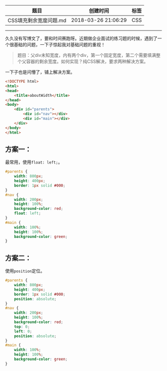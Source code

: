 | 题目                   | 创建时间            | 标签 |
| ---------------------- | ------------------- | ---- |
| CSS填充剩余宽度问题.md | 2018-03-26 21:06:29 | CSS  |

------

久久没有写博文了，要和时间赛跑呀。近期做企业面试的练习题的时候，遇到了一个很基础的问题，一下子惊起我对基础问题的重视！

> 题目：父div未知宽度，内有两个div，第一个固定宽度，第二个需要填满整个父容器的剩余宽度。如何实现？纯CSS解决，要求两种解决方案。

一下子也是问懵了，铺上解决方案。

```html
<!DOCTYPE html>
<html>
<head>
	<title>aboutWidth</title>
</head>
<body>
	<div id="parents">
		<div id="nav"></div>
		<div id="main"></div>
	</div>
</body>
</html>
```

## 方案一：

最常用，使用`float: left;`。

```css
#parents {
	width: 800px;
	height: 400px;
	border: 1px solid #000;
}
#nav {
	width: 200px;
	height: 100%;
	background-color: red;
	float: left;
}
#main {
	width: 100%;
	height: 100%;
	background-color: green;
}
```

## 方案二：

使用`position`定位。

```css
#parents {
	width: 800px;
	height: 400px;
	border: 1px solid #000;
	position: absolute;
}
#nav {
	width: 200px;
	height: 100%;
	background-color: red;
	top: 0;
	left: 0;
	position: absolute;
}
#main {
	width: 100%;
	height: 100%;
	background-color: green;
}
```